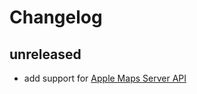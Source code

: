 # Changelog

## unreleased

- add support for [Apple Maps Server API](https://developer.apple.com/documentation/applemapsserverapi/)
